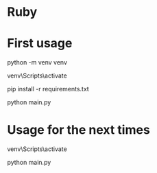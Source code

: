 # Ruby

# First usage

python -m venv venv

venv\Scripts\activate

pip install -r requirements.txt

python main.py

# Usage for the next times

venv\Scripts\activate

python main.py